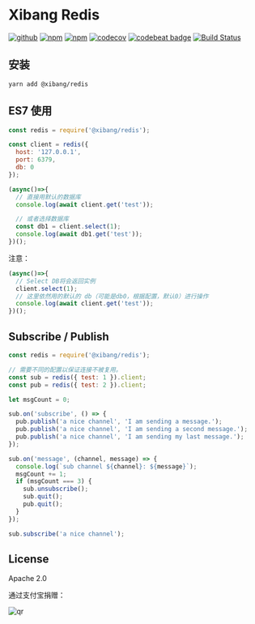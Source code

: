 # Xibang Redis

[![github](https://img.shields.io/github/followers/willin.svg?style=social&label=Followers)](https://github.com/willin) [![npm](https://img.shields.io/npm/v/@xibang/redis.svg)](https://npmjs.org/package/@xibang/redis) [![npm](https://img.shields.io/npm/dt/@xibang/redis.svg)](https://npmjs.org/package/@xibang/redis) [![codecov](https://codecov.io/gh/xibang/node-redis/branch/master/graph/badge.svg)](https://codecov.io/gh/xibang/node-redis) [![codebeat badge](https://codebeat.co/badges/bf602cde-5250-4d0d-9a96-54df3dd291fd)](https://codebeat.co/projects/github-com-xibang-node-redis-master) [![Build Status](https://travis-ci.org/xibang/node-redis.svg?branch=master)](https://travis-ci.org/xibang/node-redis)

## 安装

```
yarn add @xibang/redis
```

## ES7 使用

```js
const redis = require('@xibang/redis');

const client = redis({
  host: '127.0.0.1',
  port: 6379,
  db: 0
});

(async()=>{
  // 直接用默认的数据库
  console.log(await client.get('test'));

  // 或者选择数据库
  const db1 = client.select(1);
  console.log(await db1.get('test'));
})();
```

注意：

```js
(async()=>{
  // Select DB将会返回实例
  client.select(1);
  // 这里依然用的默认的 db（可能是db0，根据配置，默认0）进行操作
  console.log(await client.get('test'));
})();
```

## Subscribe / Publish

```js
const redis = require('@xibang/redis');

// 需要不同的配置以保证连接不被复用。
const sub = redis({ test: 1 }).client;
const pub = redis({ test: 2 }).client;

let msgCount = 0;

sub.on('subscribe', () => {
  pub.publish('a nice channel', 'I am sending a message.');
  pub.publish('a nice channel', 'I am sending a second message.');
  pub.publish('a nice channel', 'I am sending my last message.');
});

sub.on('message', (channel, message) => {
  console.log(`sub channel ${channel}: ${message}`);
  msgCount += 1;
  if (msgCount === 3) {
    sub.unsubscribe();
    sub.quit();
    pub.quit();
  }
});

sub.subscribe('a nice channel');
```

## License

Apache 2.0

通过支付宝捐赠：

![qr](https://cloud.githubusercontent.com/assets/1890238/15489630/fccbb9cc-2193-11e6-9fed-b93c59d6ef37.png)
